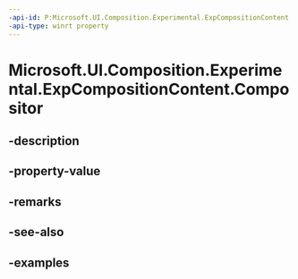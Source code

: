 ```yaml
---
-api-id: P:Microsoft.UI.Composition.Experimental.ExpCompositionContent.Compositor
-api-type: winrt property
---
```


# Microsoft.UI.Composition.Experimental.ExpCompositionContent.Compositor

<!--
public Microsoft.UI.Composition.Compositor Compositor { get; }
-->


## -description

## -property-value

## -remarks

## -see-also

## -examples


